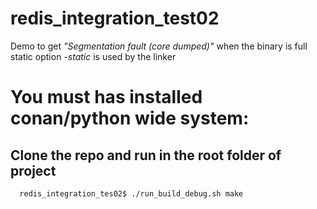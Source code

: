 # redis_integration_test02

Demo to get *"Segmentation fault (core dumped)"* when the binary is full static option *-static* is used by the linker

# You must has installed conan/python wide system:

## Clone the repo and run in the root folder of project

```
  redis_integration_tes02$ ./run_build_debug.sh make
```
